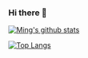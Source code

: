 ### Hi there 👋
[![Ming's github stats](https://github-readme-stats.vercel.app/api?username=mingbackmountain)](https://github.com/anuraghazra/github-readme-stats)

[![Top Langs](https://github-readme-stats.vercel.app/api/top-langs/?username=mingbackmountain&langs_count=8)](https://github.com/anuraghazra/github-readme-stats)
